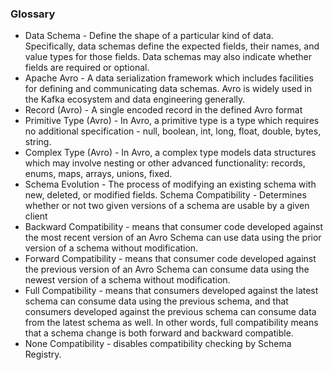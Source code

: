 ### Glossary

* Data Schema - Define the shape of a particular kind of data. 
Specifically, data schemas define the expected fields, their names, and value types for 
those fields. Data schemas may also indicate whether fields are required or optional.
* Apache Avro - A data serialization framework which includes facilities for defining 
and communicating data schemas. Avro is widely used in the Kafka 
ecosystem and data engineering generally.
* Record (Avro) - A single encoded record in the defined Avro format
* Primitive Type (Avro) - In Avro, a primitive type is a type which requires no 
additional specification - null, boolean, int, long, float, double, bytes, string.
* Complex Type (Avro) - In Avro, a complex type models data structures which may involve 
nesting or other advanced functionality: records, enums, maps, arrays, unions, fixed.
* Schema Evolution - The process of modifying an existing schema with new, deleted, 
or modified fields.
Schema Compatibility - Determines whether or not two given versions of a schema are 
usable by a given client
* Backward Compatibility - means that consumer code developed against the most recent 
version of an Avro Schema can use data using the prior version of a schema without modification.
* Forward Compatibility - means that consumer code developed against the previous version 
of an Avro Schema can consume data using the newest version of a schema without modification.
* Full Compatibility - means that consumers developed against the latest schema can consume 
data using the previous schema, and that consumers developed against the previous schema can consume data from the latest schema as well. In other words, full compatibility means that a schema change is both forward and backward compatible.
* None Compatibility - disables compatibility checking by Schema Registry.
